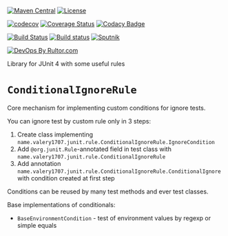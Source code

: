 [![Maven Central](https://maven-badges.herokuapp.com/maven-central/name.valery1707.junit/junit4-rule/badge.svg)](https://maven-badges.herokuapp.com/maven-central/name.valery1707.junit/junit4-rule)
[![License](https://img.shields.io/github/license/valery1707/junit4-rule.svg)](http://opensource.org/licenses/MIT)

[![codecov](https://codecov.io/gh/valery1707/junit4-rule/branch/master/graph/badge.svg)](https://codecov.io/gh/valery1707/junit4-rule)
[![Coverage Status](https://coveralls.io/repos/github/valery1707/junit4-rule/badge.svg?branch=master)](https://coveralls.io/github/valery1707/junit4-rule?branch=master)
[![Codacy Badge](https://api.codacy.com/project/badge/Grade/38fc5e4c5eb14452bc8c67ba71738aef)](https://www.codacy.com/app/valery1707/junit4-rule?utm_source=github.com&amp;utm_medium=referral&amp;utm_content=valery1707/junit4-rule&amp;utm_campaign=Badge_Grade)

[![Build Status](https://travis-ci.org/valery1707/junit4-rule.svg?branch=master)](https://travis-ci.org/valery1707/junit4-rule)
[![Build status](https://ci.appveyor.com/api/projects/status/lk3519k9dlw87kpx/branch/master?svg=true)](https://ci.appveyor.com/project/valery1707/junit4-rule/branch/master)
[![Sputnik](https://sputnik.ci/conf/badge)](https://sputnik.ci/app#/builds/valery1707/junit4-rule)

[![DevOps By Rultor.com](http://www.rultor.com/b/valery1707/junit4-rule)](http://www.rultor.com/p/valery1707/junit4-rule)

Library for JUnit 4 with some useful rules

# `ConditionalIgnoreRule`

Core mechanism for implementing custom conditions for ignore tests.

You can ignore test by custom rule only in 3 steps:
1. Create class implementing `name.valery1707.junit.rule.ConditionalIgnoreRule.IgnoreCondition`
1. Add `@org.junit.Rule`-annotated field in test class with `name.valery1707.junit.rule.ConditionalIgnoreRule`
1. Add annotation `name.valery1707.junit.rule.ConditionalIgnoreRule.ConditionalIgnore` with condition created at first step

Conditions can be reused by many test methods and ever test classes.

Base implementations of conditionals:
* `BaseEnvironmentCondition` - test of environment values by regexp or simple equals
